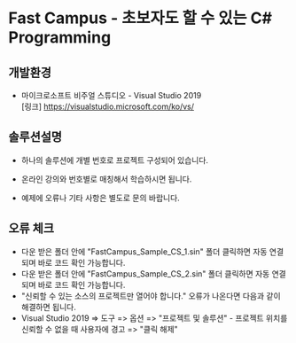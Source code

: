Fast Campus - 초보자도 할 수 있는 C# Programming
======================


## 개발환경
 +  마이크로소프트 비주얼 스튜디오 - Visual Studio 2019   
  [링크] <https://visualstudio.microsoft.com/ko/vs/>
  

## 솔루션설명
 + 하나의 솔루션에 개별 번호로 프로젝트 구성되어 있습니다.   
    
 + 온라인 강의와 번호별로 매칭해서 학습하시면 됩니다.   
 + 예제에 오류나 기타 사항은 별도로 문의 바랍니다.   
 
 ## 오류 체크
  + 다운 받은 폴더 안에 "FastCampus_Sample_CS_1.sin" 폴더 클릭하면 자동 연결되며 바로 코드 확인 가능합니다.
  + 다운 받은 폴더 안에 "FastCampus_Sample_CS_2.sin" 폴더 클릭하면 자동 연결되며 바로 코드 확인 가능합니다.
  + "신뢰할 수 있는 소스의 프로젝트만 열어야 합니다." 오류가 나온다면 다음과 같이 해결하면 됩니다.
  + Visual Studio 2019 => 도구 => 옵션 => "프로젝트 및 솔루션" - 프로젝트 위치를 신뢰할 수 없을 때 사용자에 경고 => "클릭 해제"
